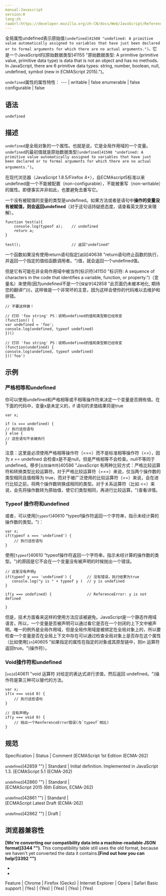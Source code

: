 ```yaml
---
manual:Javascript
version:0
lang:zh
rawUrl:https://developer.mozilla.org/zh-CN/docs/Web/JavaScript/Reference/Global_Objects/undefined
---
```




全局属性undefined表示原始值`[undefined]41508 "undefined: A primitive value automatically assigned to variables that have just been declared or to formal arguments for which there are no actual arguments.")。`它是一个JavaScript的[原始数据类型]41155 "原始数据类型: A primitive (primitive value, primitive data type) is data that is not an object and has no methods. In JavaScript, there are 6 primitive data types: string, number, boolean, null, undefined, symbol (new in ECMAScript 2015).")。


`undefined`属性的属性特性： 
 ---  | 
writable | false 
enumerable | false 
configurable | false 






## 语法<a name="Syntax"></a>

```
undefined 
```

## 描述<a name="Description"></a>


`undefined`是全局对象的一个属性。也就是说，它是全局作用域的一个变量。`undefined`的最初值就是原始数据类型`[undefined]41508 "undefined: A primitive value automatically assigned to variables that have just been declared or to formal arguments for which there are no actual arguments.")`。



在现代浏览器（JavaScript 1.8.5/Firefox 4+），自ECMAscript5标准以来undefined是一个不能被配置（non-configurable），不能被重写（non-writable）的属性。即便事实并非如此，也要避免去重写它。



一个没有被赋值的变量的类型是undefined。如果方法或者是语句中**操作的变量没有被赋值，则会返回undefined**（对于这句话持疑惑态度，请查看英文原文来理解）。


```
function test(a){
    console.log(typeof a);    // undefined
    return a;
}

test();                       // 返回"undefined"
```


一个函数如果没有使用return语句指定[`返回`]40638 "return语句终止函数的执行，并返回一个指定的值给函数调用者。")值，就会返回一个undefined值。



但是它有可能在非全局作用域中被当作[标识符]41150 "标识符: A sequence of characters in the code that identifies a variable, function, or property.")（变量名）来使用(因为undefined不是一个[`保留字`]42858 "此页面仍未被本地化, 期待您的翻译!")))，这样做是一个非常坏的主意，因为这样会使你的代码难以去维护和排错。


```
// 不要这样做！

// 打印 'foo string' PS：说明undefined的值和类型都已经改变
(function() {
var undefined = 'foo';
console.log(undefined, typeof undefined)
})()

// 打印 'foo string' PS：说明undefined的值和类型都已经改变
(function(undefined) {
console.log(undefined, typeof undefined)
})('foo')
```


## 示例<a name="示例"></a>

### 严格相等和undefined<a name="严格相等和undefined"></a>


你可以使用undefined和严格相等或不相等操作符来决定一个变量是否拥有值。在下面的代码中，变量x是未定义的，if 语句的求值结果将是true


```
var x;

if (x === undefined) {
// 执行这些语句
} else {
// 这些语句不会被执行
}
```


注意：这里是必须使用严格相等操作符（===）而不是标准相等操作符（==），因为 x == undefined 会检查x是不是null，但是严格相等不会检查。null不等同于undefined。移步[`比较操作符`]40586 "JavaScript 有两种比较方式：严格比较运算符和转换类型比较运算符。对于严格比较运算符（===）来说，仅当两个操作数的类型相同且值相等为 true，而对于被广泛使用的比较运算符（==）来说，会在进行比较之前，将两个操作数转换成相同的类型。对于关系运算符（比如 <=）来说，会先将操作数转为原始值，使它们类型相同，再进行比较运算。")查看详情。



### Typeof 操作符和undefined<a name="Typeof_操作符和undefined"></a>


或者，可以使用[`typeof`]40610 "typeof操作符返回一个字符串，指示未经计算的操作数的类型。")：


```
var x;
if(typeof x === 'undefined') {
    // 执行这些语句
}
```


使用[`typeof`]40610 "typeof操作符返回一个字符串，指示未经计算的操作数的类型。")的原因是它不会在一个变量没有被声明的时候抛出一个错误。


```
// 这里没有声明y
if(typeof y === 'undefined') {       // 没有错误，执行结果为true
   console.log("y is " + typeof y )  // y is undefined
}

if(y === undefined) {                // ReferenceError: y is not defined

}
```


但是，技术方面看来这样的使用方法应该被避免。JavaScript是一个静态作用域语言，所以，一个变量是否被声明可以通过看它是否在一个封闭的上下文中被声明。唯一的例外是全局作用域，但是全局作用域是被绑定在全局对象上的，所以要检查一个变量是否在全局上下文中存在可以通过检查全局对象上是否存在这个属性（比如使用[`in`]40605 "如果指定的属性在指定的对象或其原型链中，则in 运算符返回true。")操作符）。


### Void操作符和undefined<a name="Void操作符和undefined"></a>


[`void`]40611 "void 运算符 对给定的表达式进行求值，然后返回 undefined。")操作符是第三种可以替代的方法。


```
var x;
if(x === void 0) {
    // 执行这些语句
}

// 没有声明y
if(y === void 0) {
    // 抛出一个RenferenceError错误(与`typeof`相比)
}
```

## 规范<a name="规范"></a>

Specification | Status | Comment 
[ECMAScript 1st Edition (ECMA-262)<br></br><small>undefined</small>]42859 "") | Standard | Initial definition. Implemented in JavaScript 1.3. 
[ECMAScript 5.1 (ECMA-262)<br></br><small>undefined</small>]42860 "") | Standard |  
[ECMAScript 2015 (6th Edition, ECMA-262)<br></br><small>undefined</small>]42861 "") | Standard |  
[ECMAScript Latest Draft (ECMA-262)<br></br><small>undefined</small>]42862 "") | Draft |  


## 浏览器兼容性<a name="浏览器兼容性"></a>


**[We&#39;re converting our compatibility data into a machine-readable JSON format]3344 "")**. This compatibility table still uses the old format, because we haven&#39;t yet converted the data it contains.**[Find out how you can help!]3392 "")**


* 
* 

Feature | Chrome | Firefox (Gecko) | Internet Explorer | Opera | Safari 
Basic support | (Yes) | (Yes) | (Yes) | (Yes) | (Yes) 






